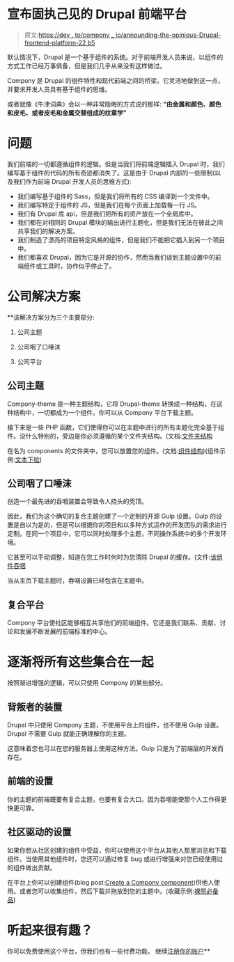 # 宣布固执己见的 Drupal 前端平台

> 原文:[https://dev . to/compony _ io/announding-the-opinious-Drupal-frontend-platform-22 b5](https://dev.to/compony_io/announcing-the-opinionated-drupal-frontend-platform-22b5)

默认情况下，Drupal 是一个基于组件的系统。对于前端开发人员来说，以组件的方式工作已经万事俱备，但是我们几乎从来没有这样做过。

Compony 是 Drupal 的组件特性和现代前端之间的桥梁。它灵活地做到这一点，并要求开发人员具有基于组件的思维。

或者就像《牛津词典》会以一种非常隐晦的方式说的那样:
**“由金属和颜色、颜色和皮毛、或者皮毛和金属交替组成的纹章学”**

# **问题**

我们前端的一切都遵循组件的逻辑。但是当我们将前端逻辑插入 Drupal 时，我们编写基于组件的代码的所有奇迹都消失了。这是由于 Drupal 内部的一些限制(以及我们作为前端 Drupal 开发人员的思维方式):

*   我们编写基于组件的 Sass，但是我们将所有的 CSS 编译到一个文件中。
*   我们编写特定于组件的 JS，但是我们在每个页面上加载每一行 JS。
*   我们有 Drupal 库 api，但是我们把所有的资产放在一个全局库中。
*   我们都在对相同的 Drupal 模块的输出进行主题化，但是我们无法在彼此之间共享我们的解决方案。
*   我们制造了漂亮的项目特定风格的组件，但是我们不能把它插入到另一个项目中。
*   我们都喜欢 Drupal，因为它是开源的协作，然而当我们谈到主题设置中的前端组件或工具时，协作似乎停止了。

# **公司解决方案**

 **该解决方案分为三个主要部分:

1.  公司主题

2.  公司咽了口唾沫

3.  公司平台

## 公司主题

Compony-theme 是一种主题结构，它将 Drupal-theme 转换成一种结构，在这种结构中，一切都成为一个组件。你可以从 Compony 平台下载主题。

接下来是一些 PHP 函数，它们使得你可以在主题中进行的所有主题化完全基于组件。没什么特别的，旁边是你必须遵循的某个文件夹结构。(文档:[文件夹结构](https://www.compony.io/docs/documentation/required-structure)

在名为 components 的文件夹中，您可以放置您的组件。(文档:[组件结构](https://www.compony.io/docs/documentation/concept))(组件示例:[文本下拉](https://www.compony.io/component/text-dropdown))

## 公司咽了口唾沫

创造一个最先进的吞咽装置会导致令人挠头的秃顶。

因此，我们为这个确切的复合主题创建了一个定制的开源 Gulp 设置。Gulp 的设置是自以为是的，但是可以根据你的项目和以多种方式运作的开发团队的需求进行定制。在同一个项目中，它可以同时处理多个主题，不同操作系统中的多个开发环境。

它甚至可以手动调整，知道在您工作时何时为您清除 Drupal 的缓存。(文件:[该组件吞咽](https://www.compony.io/docs/documentation/compony-gulp)

当从主页下载主题时，吞咽设置已经包含在主题中。

## 复合平台

Compony 平台使社区能够相互共享他们的前端组件。它还是我们联系、贡献、讨论和发展不断发展的前端标准的中心。

# **逐渐将所有这些集合在一起**

按照渐进增强的逻辑，可以只使用 Compony 的某些部分。

## 背叛者的装置

Drupal 中只使用 Compony 主题，不使用平台上的组件，也不使用 Gulp 设置。Drupal 不需要 Gulp 就能正确理解你的主题。

这意味着您也可以在您的服务器上使用这种方法。Gulp 只是为了前端层的开发而存在。

## 前端的设置

你的主题的前端既要有复合主题，也要有复合大口。因为吞咽能使那个人工作得更快更可靠。

## 社区驱动的设置

如果你想从社区创建的组件中受益，你可以使用这个平台从其他人那里浏览和下载组件。当使用其他组件时，您还可以通过修复 bug 或进行增强来对您已经使用过的组件做出贡献。

在平台上你可以创建组件(blog post:[Create a Compony component](https://www.compony.io/blog/create-compony-component))供他人使用。或者您可以收集组件，然后下载并拖放到您的主题中。(收藏示例:[裸照必备品](https://www.compony.io/collection/bare-essentials))

# 听起来很有趣？

你可以免费使用这个平台，但我们也有一些付费功能。
继续[注册你的账户](https://www.compony.io/user/register)**